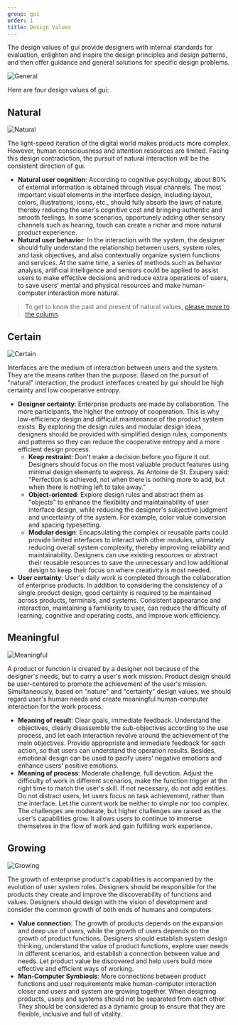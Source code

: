 ```yaml
---
group: gui
order: 1
title: Design Values
---
```


The design values of gui provide designers with internal standards for evaluation, enlighten and inspire the design principles and design patterns, and then offer guidance and general solutions for specific design problems.

<div>
  <img src="https://gw.alipayobjects.com/mdn/rms_08e378/afts/img/A*sGufTKB_F5QAAAAAAAAAAABkARQnAQ" alt="General" />
</div>

Here are four design values of gui:

## Natural

<div>
  <img src="https://gw.alipayobjects.com/mdn/rms_08e378/afts/img/A*zx7LTI_ECSAAAAAAAAAAAABkARQnAQ" alt="Natural" />
</div>

The light-speed iteration of the digital world makes products more complex. However, human consciousness and attention resources are limited. Facing this design contradiction, the pursuit of natural interaction will be the consistent direction of gui.

- **Natural user cognition**: According to cognitive psychology, about 80% of external information is obtained through visual channels. The most important visual elements in the interface design, including layout, colors, illustrations, icons, etc., should fully absorb the laws of nature, thereby reducing the user's cognitive cost and bringing authentic and smooth feelings. In some scenarios, opportunely adding other sensory channels such as hearing, touch can create a richer and more natural product experience.
- **Natural user behavior**: In the interaction with the system, the designer should fully understand the relationship between users, system roles, and task objectives, and also contextually organize system functions and services. At the same time, a series of methods such as behavior analysis, artificial intelligence and sensors could be applied to assist users to make effective decisions and reduce extra operations of users, to save users' mental and physical resources and make human-computer interaction more natural.

> To get to know the past and present of natural values, [please move to the column](https://zhuanlan.zhihu.com/p/44809866).

## Certain

<div>
  <img src="https://gw.alipayobjects.com/mdn/rms_08e378/afts/img/A*OCU3RKZrw8QAAAAAAAAAAABkARQnAQ" alt="Certain" />
</div>

Interfaces are the medium of interaction between users and the system. They are the means rather than the purpose. Based on the pursuit of "natural" interaction, the product interfaces created by gui should be high certainty and low cooperative entropy.

- **Designer certainty**: Enterprise products are made by collaboration. The more participants, the higher the entropy of cooperation. This is why low-efficiency design and difficult maintenance of the product system exists. By exploring the design rules and modular design ideas, designers should be provided with simplified design rules, components and patterns so they can reduce the cooperative entropy and a more efficient design process.
  - **Keep restraint**: Don't make a decision before you figure it out. Designers should focus on the most valuable product features using minimal design elements to express. As Antoine de St. Exupery said: "Perfection is achieved, not when there is nothing more to add, but when there is nothing left to take away."
  - **Object-oriented**: Explore design rules and abstract them as "objects" to enhance the flexibility and maintainability of user interface design, while reducing the designer's subjective judgment and uncertainty of the system. For example, color value conversion and spacing typesetting.
  - **Modular design**: Encapsulating the complex or reusable parts could provide limited interfaces to interact with other modules, ultimately reducing overall system complexity, thereby improving reliability and maintainability. Designers can use existing resources or abstract their reusable resources to save the unnecessary and low additional design to keep their focus on where creativity is most needed.
- **User certainty**: User's daily work is completed through the collaboration of enterprise products. In addition to considering the consistency of a single product design, good certainty is required to be maintained across products, terminals, and systems. Consistent appearance and interaction, maintaining a familiarity to user, can reduce the difficulty of learning, cognitive and operating costs, and improve work efficiency.

## Meaningful

<div>
  <img src="https://gw.alipayobjects.com/mdn/rms_08e378/afts/img/A*xOYlR4e8ihIAAAAAAAAAAABkARQnAQ" alt="Meaningful" />
</div>

A product or function is created by a designer not because of the designer's needs, but to carry a user's work mission. Product design should be user-centered to promote the achievement of the user's mission. Simultaneously, based on "nature" and "certainty" design values, we should regard user's human needs and create meaningful human-computer interaction for the work process.

- **Meaning of result**: Clear goals, immediate feedback. Understand the objectives, clearly disassemble the sub-objectives according to the use process, and let each interaction revolve around the achievement of the main objectives. Provide appropriate and immediate feedback for each action, so that users can understand the operation results. Besides, emotional design can be used to pacify users' negative emotions and enhance users' positive emotions.
- **Meaning of process**: Moderate challenge, full devotion. Adjust the difficulty of work in different scenarios, make the function trigger at the right time to match the user's skill. If not necessary, do not add entities. Do not distract users, let users focus on task achievement, rather than the interface. Let the current work be neither to simple nor too complex. The challenges are moderate, but higher challenges are raised as the user's capabilities grow. It allows users to continue to immerse themselves in the flow of work and gain fulfilling work experience.

## Growing

<div>
  <img src="https://gw.alipayobjects.com/mdn/rms_08e378/afts/img/A*pKz3TabovrEAAAAAAAAAAABkARQnAQ" alt="Growing" />
</div>

The growth of enterprise product's capabilities is accompanied by the evolution of user system roles. Designers should be responsible for the products they create and improve the discoverability of functions and values. Designers should design with the vision of development and consider the common growth of both ends of humans and computers.

- **Value connection**: The growth of products depends on the expansion and deep use of users, while the growth of users depends on the growth of product functions. Designers should establish system design thinking, understand the value of product functions, explore user needs in different scenarios, and establish a connection between value and needs. Let product value be discovered and help users build more effective and efficient ways of working.
- **Man-Computer Symbiosis**: More connections between product functions and user requirements make human-computer interaction closer and users and system are growing together. When designing products, users and systems should not be separated from each other. They should be considered as a dynamic group to ensure that they are flexible, inclusive and full of vitality.
